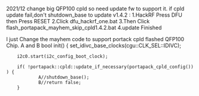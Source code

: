 2021/12 change big QFP100 cpld so need update fw to support it.
if cpld update fail,don't shutdown_base
to update v1.4.2 :
1.HackRF Press DFU then Press RESET
2.Click dfu_hackrf_one.bat
3.Then Click flash_portapack_mayhem_skip_cpld1.4.2.bat
4.update Finished

I just Change the mayhem code to support portack cpld flashed QFP100 Chip.
A and B
bool init() {
        set_idivc_base_clocks(cgu::CLK_SEL::IDIVC);

        i2c0.start(i2c_config_boot_clock);

        if( !portapack::cpld::update_if_necessary(portapack_cpld_config()) ) {
                A//shutdown_base();
                B//return false;
        }


